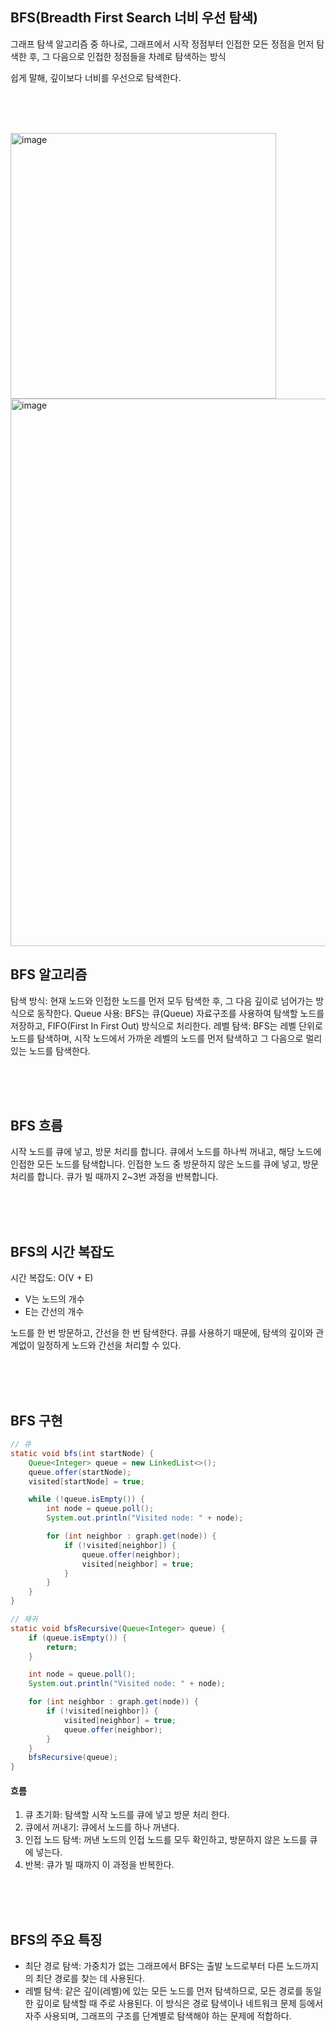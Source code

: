 ## BFS(Breadth First Search 너비 우선 탐색)

그래프 탐색 알고리즘 중 하나로, 그래프에서 시작 정점부터 인접한 모든 정점을 먼저 탐색한 후, 그 다음으로 인접한 정점들을 차례로 탐색하는 방식
  
쉽게 말해, 깊이보다 너비를 우선으로 탐색한다.

<br><br><br>

<img width="425" alt="image" src="https://github.com/user-attachments/assets/1074ea56-da8c-4e60-95c1-9ef3ddbae71c">
<img width="876" alt="image" src="https://github.com/user-attachments/assets/8aac5719-da09-41f6-bfb4-549aac9f973e">

## BFS 알고리즘
탐색 방식: 현재 노드와 인접한 노드를 먼저 모두 탐색한 후, 그 다음 깊이로 넘어가는 방식으로 동작한다.
Queue 사용: BFS는 큐(Queue) 자료구조를 사용하여 탐색할 노드를 저장하고, FIFO(First In First Out) 방식으로 처리한다.
레벨 탐색: BFS는 레벨 단위로 노드를 탐색하며, 시작 노드에서 가까운 레벨의 노드를 먼저 탐색하고 그 다음으로 멀리 있는 노드를 탐색한다.


<br><br><br>

## BFS 흐름
시작 노드를 큐에 넣고, 방문 처리를 합니다.
큐에서 노드를 하나씩 꺼내고, 해당 노드에 인접한 모든 노드를 탐색합니다.
인접한 노드 중 방문하지 않은 노드를 큐에 넣고, 방문 처리를 합니다.
큐가 빌 때까지 2~3번 과정을 반복합니다.



<br><br><br>

## BFS의 시간 복잡도
시간 복잡도: O(V + E)  

- V는 노드의 개수
- E는 간선의 개수

노드를 한 번 방문하고, 간선을 한 번 탐색한다.
큐를 사용하기 때문에, 탐색의 깊이와 관계없이 일정하게 노드와 간선을 처리할 수 있다.

<br><br><br>

## BFS 구현
```java
// 큐
static void bfs(int startNode) {
    Queue<Integer> queue = new LinkedList<>();
    queue.offer(startNode);
    visited[startNode] = true;

    while (!queue.isEmpty()) {
        int node = queue.poll();
        System.out.println("Visited node: " + node);

        for (int neighbor : graph.get(node)) {
            if (!visited[neighbor]) {
                queue.offer(neighbor);
                visited[neighbor] = true;
            }
        }
    }
}

// 재귀
static void bfsRecursive(Queue<Integer> queue) {
    if (queue.isEmpty()) {
        return;
    }

    int node = queue.poll();
    System.out.println("Visited node: " + node);

    for (int neighbor : graph.get(node)) {
        if (!visited[neighbor]) {
            visited[neighbor] = true;
            queue.offer(neighbor);
        }
    }
    bfsRecursive(queue);
}
```
#### 흐름
1. 큐 초기화: 탐색할 시작 노드를 큐에 넣고 방문 처리 한다.
2. 큐에서 꺼내기: 큐에서 노드를 하나 꺼낸다.
3. 인접 노드 탐색: 꺼낸 노드의 인접 노드를 모두 확인하고, 방문하지 않은 노드를 큐에 넣는다.
4. 반복: 큐가 빌 때까지 이 과정을 반복한다.


<br><br><br>

## BFS의 주요 특징
- 최단 경로 탐색: 가중치가 없는 그래프에서 BFS는 출발 노드로부터 다른 노드까지의 최단 경로를 찾는 데 사용된다.
- 레벨 탐색: 같은 깊이(레벨)에 있는 모든 노드를 먼저 탐색하므로, 모든 경로를 동일한 깊이로 탐색할 때 주로 사용된다.
이 방식은 경로 탐색이나 네트워크 문제 등에서 자주 사용되며, 그래프의 구조를 단계별로 탐색해야 하는 문제에 적합하다.
